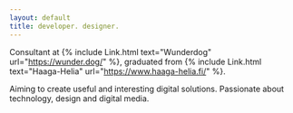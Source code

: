 ```yaml
---
layout: default
title: developer. designer.
---
```

Consultant at {% include Link.html text="Wunderdog" url="https://wunder.dog/" %}, graduated from {% include Link.html text="Haaga-Helia" url="https://www.haaga-helia.fi/" %}.

Aiming to create useful and interesting digital solutions.
Passionate about technology, design and digital media.
